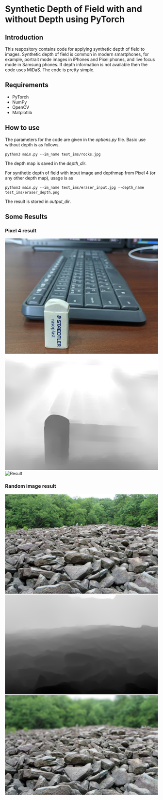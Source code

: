 # Synthetic Depth of Field with and without Depth using PyTorch
## Introduction
This respository contains code for applying synthetic depth of field to images. Synthetic depth of field is common in modern smartphones, for example, portrait mode images in iPhones and Pixel phones, and live focus mode in Samsung phones. If depth information is not available then the code uses MiDaS. The code is pretty simple. 

## Requirements
- PyTorch
- NumPy
- OpenCV
- Matplotlib

## How to use
The parameters for the code are given in the *options.py* file. Basic use without depth is as follows.

```
python3 main.py --im_name test_ims/rocks.jpg
```
The depth map is saved in the *depth_dir*. 

For synthetic depth of field with input image and depthmap from Pixel 4 (or any other depth map), usage is as

```
python3 main.py --im_name test_ims/eraser_input.jpg --depth_name test_ims/eraser_depth.png 
```

The result is stored in *output_dir*.

## Some Results
### Pixel 4 result
![Input](https://github.com/umarKarim/synthetic-dof-pytorch/blob/master/test_ims/eraser_input.jpg#thumbnail)
![Depth map](https://github.com/umarKarim/synthetic-dof-pytorch/blob/master/test_ims/eraser_depth.png#thumbnail)
![Result](https://github.com/umarKarim/synthetic-dof-pytorch/blob/master/output_results/eraser_output.png#thumbnail)

### Random image result
![Input](https://github.com/umarKarim/synthetic-dof-pytorch/blob/master/test_ims/rocks.jpg#thumbnail)
![Depth map](https://github.com/umarKarim/synthetic-dof-pytorch/blob/master/depthmaps/rocks_depth.png#thumbnail)
![Result](https://github.com/umarKarim/synthetic-dof-pytorch/blob/master/output_results/rocks_output.png#thumbnail)








